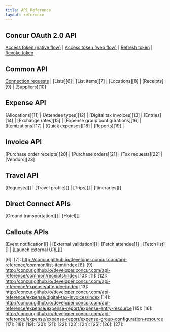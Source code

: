 ```yaml
---
title: API Reference
layout: reference
---
```


## Concur OAuth 2.0 API
[Access token (native flow)][1] | 
[Access token (web flow)][2] | 
[Refresh token][3] | 
[Revoke token][4]

## Common API
[Connection requests][5] | 
[Lists][6] | 
[List items][7] | 
[Locations][8] | 
[Receipts][9] | 
[Suppliers][10]

## Expense API
[Allocations][11] | 
[Attendee types][12] | 
[Digital tax invoices][13] | 
[Entries][14] | 
[Exchange rates][15] | 
[Expense group configurations][16]  | 
[Itemizations][17] | 
[Quick expenses][18] | 
[Reports][19] | 

## Invoice API
[Purchase order receipts][20]  | 
[Purchase orders][21] | 
[Tax requests][22] | 
[Vendors][23]

## Travel API
[Requests][] | 
[Travel profile][] | 
[Trips][] | 
[Itineraries][]

## Direct Connect APIs
[Ground transportation][] | 
[Hotel][]

## Callouts APIs
[Event notification][] | 
[External validation][] | 
[Fetch attendee][] | 
[Fetch list][] | 
[Launch external URL][]


[1]: http://concur.github.io/developer.concur.com/api-reference/oauth-20/native-flow
[2]: http://concur.github.io/developer.concur.com/api-reference/oauth-20/web-flow
[3]: http://concur.github.io/developer.concur.com/api-reference/oauth-20/refreshing-access-tokens
[4]: http://concur.github.io/developer.concur.com/api-reference/oauth-20/revoking-access-tokens
[5]: http://concur.github.io/developer.concur.com/api-reference/common/connection-requests/index
[6]:
[7]: http://concur.github.io/developer.concur.com/api-reference/common/list-item/index
[8]:
[9]: http://concur.github.io/developer.concur.com/api-reference/common/receipts/index
[10]:
[11]:
[12]: http://concur.github.io/developer.concur.com/api-reference/expense/attendee/index
[13]: http://concur.github.io/developer.concur.com/api-reference/expense/digital-tax-invoices/index
[14]: http://concur.github.io/developer.concur.com/api-reference/expense/expense-report/expense-entry-resource
[15]:
[16]: http://concur.github.io/developer.concur.com/api-reference/expense/expense-report/expense-group-configuration-resource
[17]:
[18]:
[19]:
[20]:
[21]:
[22]:
[23]:
[24]:
[25]:
[26]:
[27]:






